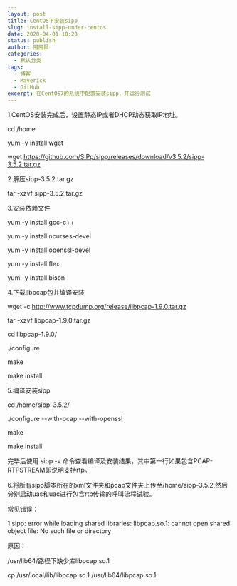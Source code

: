 ```yaml
---
layout: post
title: CentOS下安装sipp
slug: install-sipp-under-centos
date: 2020-04-01 10:20
status: publish
author: 囤囤鼠
categories: 
  - 默认分类
tags: 
  - 博客
  - Maverick
  - GitHub
excerpt: 在CentOS7的系统中配置安装sipp，并运行测试
---
```


1.CentOS安装完成后，设置静态IP或者DHCP动态获取IP地址。

cd /home
  
yum -y install wget
  
wget https://github.com/SIPp/sipp/releases/download/v3.5.2/sipp-3.5.2.tar.gz

2.解压sipp-3.5.2.tar.gz

tar -xzvf sipp-3.5.2.tar.gz

3.安装依赖文件

yum -y install gcc-c++
  
yum -y install ncurses-devel
  
yum -y install openssl-devel
  
yum -y install flex
  
yum -y install bison

4.下载libpcap包并编译安装

wget -c http://www.tcpdump.org/release/libpcap-1.9.0.tar.gz
  
tar -xzvf libpcap-1.9.0.tar.gz
  
cd libpcap-1.9.0/
  
./configure
  
make
  
make install

5.编译安装sipp

cd /home/sipp-3.5.2/

./configure --with-pcap --with-openssl

make

make install

完毕后使用 sipp -v 命令查看编译及安装结果，其中第一行如果包含PCAP-RTPSTREAM即说明支持rtp。

6.将所有sipp脚本所在的xml文件夹和pcap文件夹上传至/home/sipp-3.5.2,然后分别启动uas和uac进行包含rtp传输的呼叫流程试验。

常见错误：

1.sipp: error while loading shared libraries: libpcap.so.1: cannot open shared object file: No such file or directory

原因：

/usr/lib64/路径下缺少库libpcap.so.1

cp /usr/local/lib/libpcap.so.1 /usr/lib64/libpcap.so.1 


